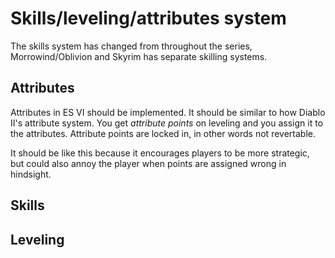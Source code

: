 # Skills/leveling/attributes system

The skills system has changed from throughout the series, Morrowind/Oblivion and Skyrim has separate skilling systems.

## Attributes

Attributes in ES VI should be implemented. It should be similar to how Diablo II's attribute system. You get *attribute points* on leveling and you assign it to the attributes. Attribute points are locked in, in other words not revertable.

It should be like this because it encourages players to be more strategic, but could also annoy the player when points are assigned wrong in hindsight.

## Skills

## Leveling
